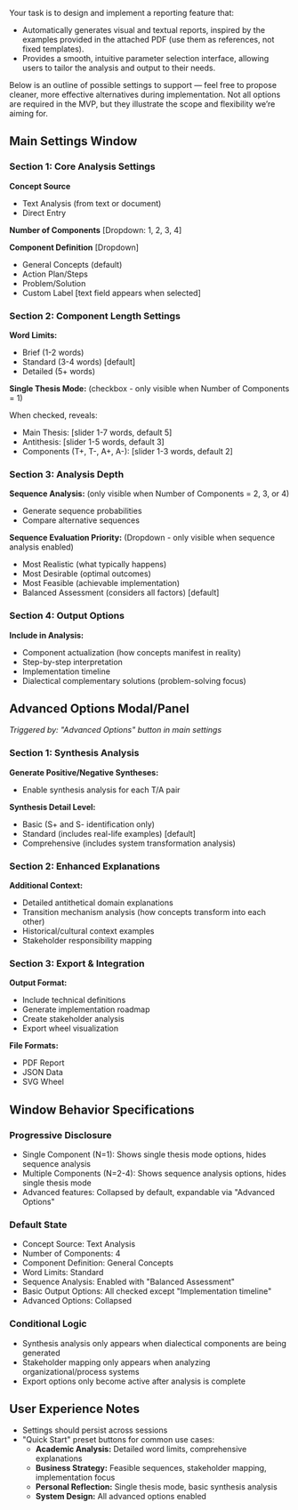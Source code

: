 Your task is to design and implement a reporting feature that:

- Automatically generates visual and textual reports, inspired by the examples provided in the attached PDF (use them as references, not fixed templates).
- Provides a smooth, intuitive parameter selection interface, allowing users to tailor the analysis and output to their needs.

Below is an outline of possible settings to support — feel free to propose cleaner, more effective alternatives during implementation. Not all options are required in the MVP, but they illustrate the scope and flexibility we’re aiming for.

## Main Settings Window
### Section 1: Core Analysis Settings
**Concept Source**
- Text Analysis (from text or document)  
- Direct Entry

**Number of Components** [Dropdown: 1, 2, 3, 4]

**Component Definition** [Dropdown]
- General Concepts (default)
- Action Plan/Steps  
- Problem/Solution
- Custom Label [text field appears when selected]

### Section 2: Component Length Settings

**Word Limits:**
- Brief (1-2 words)
- Standard (3-4 words) [default]
- Detailed (5+ words)

**Single Thesis Mode:** (checkbox - only visible when Number of Components = 1)

When checked, reveals:
- Main Thesis: [slider 1-7 words, default 5]
- Antithesis: [slider 1-5 words, default 3]  
- Components (T+, T-, A+, A-): [slider 1-3 words, default 2]

### Section 3: Analysis Depth

**Sequence Analysis:** (only visible when Number of Components = 2, 3, or 4)
- Generate sequence probabilities
- Compare alternative sequences

**Sequence Evaluation Priority:** (Dropdown - only visible when sequence analysis enabled)
- Most Realistic (what typically happens)
- Most Desirable (optimal outcomes)  
- Most Feasible (achievable implementation)
- Balanced Assessment (considers all factors) [default]

### Section 4: Output Options

**Include in Analysis:**
- Component actualization (how concepts manifest in reality)
- Step-by-step interpretation  
- Implementation timeline
- Dialectical complementary solutions (problem-solving focus)

## Advanced Options Modal/Panel

*Triggered by: "Advanced Options" button in main settings*

### Section 1: Synthesis Analysis

**Generate Positive/Negative Syntheses:**
- Enable synthesis analysis for each T/A pair

**Synthesis Detail Level:**
- Basic (S+ and S- identification only)
- Standard (includes real-life examples) [default]
- Comprehensive (includes system transformation analysis)

### Section 2: Enhanced Explanations

**Additional Context:**
- Detailed antithetical domain explanations
- Transition mechanism analysis (how concepts transform into each other)
- Historical/cultural context examples
- Stakeholder responsibility mapping

### Section 3: Export & Integration

**Output Format:**
- Include technical definitions
- Generate implementation roadmap
- Create stakeholder analysis
- Export wheel visualization

**File Formats:**
- PDF Report 
- JSON Data 
- SVG Wheel

## Window Behavior Specifications

### Progressive Disclosure
- Single Component (N=1): Shows single thesis mode options, hides sequence analysis
- Multiple Components (N=2-4): Shows sequence analysis options, hides single thesis mode
- Advanced features: Collapsed by default, expandable via "Advanced Options"
### Default State
- Concept Source: Text Analysis
- Number of Components: 4
- Component Definition: General Concepts  
- Word Limits: Standard
- Sequence Analysis: Enabled with "Balanced Assessment"
- Basic Output Options: All checked except "Implementation timeline"
- Advanced Options: Collapsed
### Conditional Logic
- Synthesis analysis only appears when dialectical components are being generated
- Stakeholder mapping only appears when analyzing organizational/process systems
- Export options only become active after analysis is complete
## User Experience Notes
- Settings should persist across sessions
- "Quick Start" preset buttons for common use cases:
  - **Academic Analysis:** Detailed word limits, comprehensive explanations
  - **Business Strategy:** Feasible sequences, stakeholder mapping, implementation focus
  - **Personal Reflection:** Single thesis mode, basic synthesis analysis
  - **System Design:** All advanced options enabled